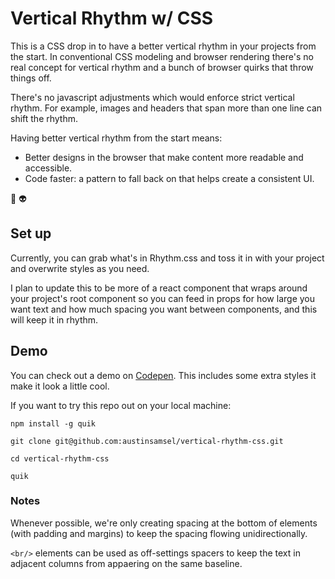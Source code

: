 # Vertical Rhythm w/ CSS

This is a CSS drop in to have a better vertical rhythm in your projects from the start. In conventional CSS modeling and browser rendering there's no real concept for vertical rhythm and a bunch of browser quirks that throw things off.

There's no javascript adjustments which would enforce strict vertical rhythm. For example, images and headers that span more than one line can shift the rhythm.

Having better vertical rhythm from the start means:

* Better designs in the browser that make content more readable and accessible.
* Code faster: a pattern to fall back on that helps create a consistent UI.

🦄 👽

## Set up

Currently, you can grab what's in Rhythm.css and toss it in with your project and overwrite styles as you need. 

I plan to update this to be more of a react component that wraps around your project's root component so you can feed in props for how large you want text and how much spacing you want between components, and this will keep it in rhythm. 

## Demo

You can check out a demo on [Codepen](https://codepen.io/austinnnnnnn/full/WwwmKP/). This includes some extra styles it make it look a little cool.

If you want to try this repo out on your local machine:

`npm install -g quik`

`git clone git@github.com:austinsamsel/vertical-rhythm-css.git`

`cd vertical-rhythm-css`

`quik`

### Notes

Whenever possible, we're only creating spacing at the bottom of elements (with padding and margins) to keep the spacing flowing unidirectionally.

`<br/>` elements can be used as off-settings spacers to keep the text in adjacent columns from appaering on the same baseline.


